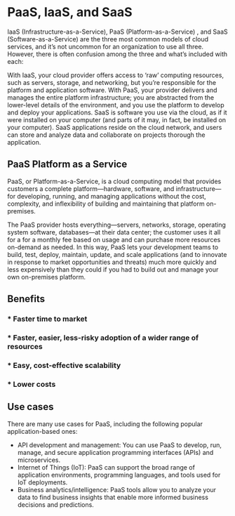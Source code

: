 # PaaS, IaaS, and SaaS

IaaS (Infrastructure-as-a-Service), PaaS (Platform-as-a-Service) , and SaaS (Software-as-a-Service) are the three most common models of cloud services, and it’s not uncommon for an organization to use all three. However, there is often confusion among the three and what’s included with each:

With IaaS, your cloud provider offers access to ‘raw’ computing resources, such as servers, storage, and networking, but you’re responsible for the platform and application software.
With PaaS, your provider delivers and manages the entire platform infrastructure; you are abstracted from the lower-level details of the environment, and you use the platform to develop and deploy your applications.
SaaS is software you use via the cloud, as if it were installed on your computer (and parts of it may, in fact, be installed on your computer). SaaS applications reside on the cloud network, and users can store and analyze data and collaborate on projects thorough the application.

## PaaS Platform as a Service

PaaS, or Platform-as-a-Service, is a cloud computing model that provides customers a complete platform—hardware, software, and infrastructure—for developing, running, and managing applications without the cost, complexity, and inflexibility of building and maintaining that platform on-premises.

The PaaS provider hosts everything—servers, networks, storage, operating system software, databases—at their data center; the customer uses it all for a for a monthly fee based on usage and can purchase more resources on-demand as needed. In this way, PaaS lets your development teams to build, test, deploy, maintain, update, and scale applications (and to innovate in response to market opportunities and threats) much more quickly and less expensively than they could if you had to build out and manage your own on-premises platform.

## Benefits

### * Faster time to market
### * Faster, easier, less-risky adoption of a wider range of resources
### * Easy, cost-effective scalability
### * Lower costs



## Use cases
There are many use cases for PaaS, including the following popular application-based ones:

* API development and management: You can use PaaS to develop, run, manage, and secure application programming interfaces (APIs) and microservices.
* Internet of Things (IoT): PaaS can support the broad range of application environments, programming languages, and tools used for IoT deployments.
* Business analytics/intelligence: PaaS tools allow you to analyze your data to find business insights that enable more informed business decisions and predictions.